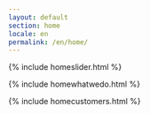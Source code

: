```yaml
---
layout: default
section: home
locale: en
permalink: /en/home/
---
```


{% include homeslider.html %}

<div class="wrapper">
  {% include homewhatwedo.html %}

  {% include homecustomers.html %}
</div>
